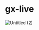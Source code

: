 # gx-live




![Untitled (2)](https://github.com/im-tanyasuri/gx-live/assets/109717636/6393cfe5-c381-44de-bfba-0685ecbac447)
